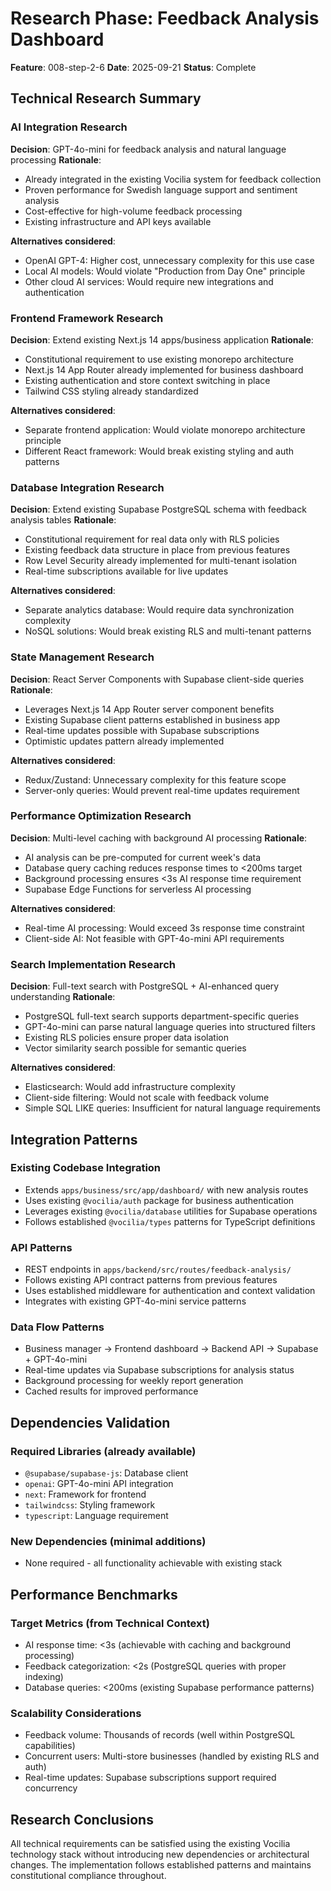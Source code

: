 # Research Phase: Feedback Analysis Dashboard

**Feature**: 008-step-2-6
**Date**: 2025-09-21
**Status**: Complete

## Technical Research Summary

### AI Integration Research
**Decision**: GPT-4o-mini for feedback analysis and natural language processing
**Rationale**:
- Already integrated in the existing Vocilia system for feedback collection
- Proven performance for Swedish language support and sentiment analysis
- Cost-effective for high-volume feedback processing
- Existing infrastructure and API keys available

**Alternatives considered**:
- OpenAI GPT-4: Higher cost, unnecessary complexity for this use case
- Local AI models: Would violate "Production from Day One" principle
- Other cloud AI services: Would require new integrations and authentication

### Frontend Framework Research
**Decision**: Extend existing Next.js 14 apps/business application
**Rationale**:
- Constitutional requirement to use existing monorepo architecture
- Next.js 14 App Router already implemented for business dashboard
- Existing authentication and store context switching in place
- Tailwind CSS styling already standardized

**Alternatives considered**:
- Separate frontend application: Would violate monorepo architecture principle
- Different React framework: Would break existing styling and auth patterns

### Database Integration Research
**Decision**: Extend existing Supabase PostgreSQL schema with feedback analysis tables
**Rationale**:
- Constitutional requirement for real data only with RLS policies
- Existing feedback data structure in place from previous features
- Row Level Security already implemented for multi-tenant isolation
- Real-time subscriptions available for live updates

**Alternatives considered**:
- Separate analytics database: Would require data synchronization complexity
- NoSQL solutions: Would break existing RLS and multi-tenant patterns

### State Management Research
**Decision**: React Server Components with Supabase client-side queries
**Rationale**:
- Leverages Next.js 14 App Router server component benefits
- Existing Supabase client patterns established in business app
- Real-time updates possible with Supabase subscriptions
- Optimistic updates pattern already implemented

**Alternatives considered**:
- Redux/Zustand: Unnecessary complexity for this feature scope
- Server-only queries: Would prevent real-time updates requirement

### Performance Optimization Research
**Decision**: Multi-level caching with background AI processing
**Rationale**:
- AI analysis can be pre-computed for current week's data
- Database query caching reduces response times to <200ms target
- Background processing ensures <3s AI response time requirement
- Supabase Edge Functions for serverless AI processing

**Alternatives considered**:
- Real-time AI processing: Would exceed 3s response time constraint
- Client-side AI: Not feasible with GPT-4o-mini API requirements

### Search Implementation Research
**Decision**: Full-text search with PostgreSQL + AI-enhanced query understanding
**Rationale**:
- PostgreSQL full-text search supports department-specific queries
- GPT-4o-mini can parse natural language queries into structured filters
- Existing RLS policies ensure proper data isolation
- Vector similarity search possible for semantic queries

**Alternatives considered**:
- Elasticsearch: Would add infrastructure complexity
- Client-side filtering: Would not scale with feedback volume
- Simple SQL LIKE queries: Insufficient for natural language requirements

## Integration Patterns

### Existing Codebase Integration
- Extends `apps/business/src/app/dashboard/` with new analysis routes
- Uses existing `@vocilia/auth` package for business authentication
- Leverages existing `@vocilia/database` utilities for Supabase operations
- Follows established `@vocilia/types` patterns for TypeScript definitions

### API Patterns
- REST endpoints in `apps/backend/src/routes/feedback-analysis/`
- Follows existing API contract patterns from previous features
- Uses established middleware for authentication and context validation
- Integrates with existing GPT-4o-mini service patterns

### Data Flow Patterns
- Business manager → Frontend dashboard → Backend API → Supabase + GPT-4o-mini
- Real-time updates via Supabase subscriptions for analysis status
- Background processing for weekly report generation
- Cached results for improved performance

## Dependencies Validation

### Required Libraries (already available)
- `@supabase/supabase-js`: Database client
- `openai`: GPT-4o-mini API integration
- `next`: Framework for frontend
- `tailwindcss`: Styling framework
- `typescript`: Language requirement

### New Dependencies (minimal additions)
- None required - all functionality achievable with existing stack

## Performance Benchmarks

### Target Metrics (from Technical Context)
- AI response time: <3s (achievable with caching and background processing)
- Feedback categorization: <2s (PostgreSQL queries with proper indexing)
- Database queries: <200ms (existing Supabase performance patterns)

### Scalability Considerations
- Feedback volume: Thousands of records (well within PostgreSQL capabilities)
- Concurrent users: Multi-store businesses (handled by existing RLS and auth)
- Real-time updates: Supabase subscriptions support required concurrency

## Research Conclusions

All technical requirements can be satisfied using the existing Vocilia technology stack without introducing new dependencies or architectural changes. The implementation follows established patterns and maintains constitutional compliance throughout.